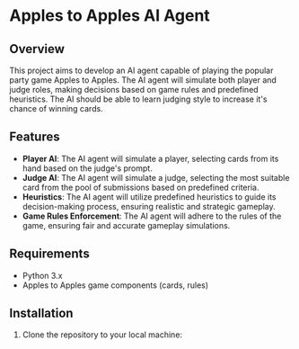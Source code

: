 # Apples to Apples AI Agent

## Overview

This project aims to develop an AI agent capable of playing the popular party game Apples to Apples. The AI agent will simulate both player and judge roles, making decisions based on game rules and predefined heuristics. The AI should be able to learn judging style to increase it's chance of winning cards.

## Features

- **Player AI**: The AI agent will simulate a player, selecting cards from its hand based on the judge's prompt.
- **Judge AI**: The AI agent will simulate a judge, selecting the most suitable card from the pool of submissions based on predefined criteria.
- **Heuristics**: The AI agent will utilize predefined heuristics to guide its decision-making process, ensuring realistic and strategic gameplay.
- **Game Rules Enforcement**: The AI agent will adhere to the rules of the game, ensuring fair and accurate gameplay simulations.

## Requirements

- Python 3.x
- Apples to Apples game components (cards, rules)

## Installation

1. Clone the repository to your local machine:

